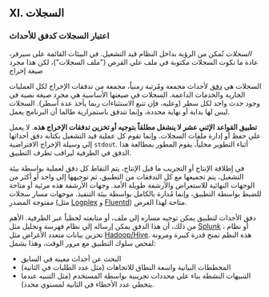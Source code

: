 ## XI. السجلات
### اعتبار السجلات كدفق للأحداث

*السجلات* تُمكن من الرؤية بداخل النظام قيد التشغيل. في البيئات القائمة على سيرفر، عادة ما تكوت السجلات مكتوبة في ملف علي القرص ("ملف السجلات")، لكن هذا مجرد صيغة إخراج

 السجلات هي [دفق](https://adam.herokuapp.com/past/2011/4/1/logs_are_streams_not_files/) لأحداث مجمعة ومُرتبة زمنياً، مجمعة من تدفقات الإخراج لكل العمليات الجارية والخدمات الداعمة. السجلات في صيغتها الأساسية هي  مجرد صيغة نصية في وجود حدث واحد لكل سطر (وعليه، فإن تتبع الاستثناءات ربما يأخذ عدة أسطر). السجلات ليس لها بداية أو نهاية محددة، وإنما تتدفق باستمرارية طالما أن البرنامج يعمل.
 
**تطبيق القواعد الإثني عشر لا ينشغل مطلقاً بتوجيه أو تخزين تدفقات الإخراج هذه**. لا يعمل علي حفظ أو إدارة ملفات السجلات. وإنما تقوم كل عملية قيد التشغيل بكتابة دفق أحداثها إلي وسيلة الإخراج الافتراضية `stdout`. أثناء التطوير محلياً، يقوم المطور بمطالعة هذا الدفق في الطرفية ليراقب تطرف التطبيق.

في إطلاقة الإنتاج أو التجريب ما قبل الإنتاج، يتم التقاط كل دفق لعملية بواسطة بيئة التشغيل، يتم تجميعها مع كل التدفقات من التطبيق، ثم توجيهها إلى واحد أو أكثر من الوجهات النهائية للاستعراض والأرشفة طويلة الأمد. وجهات الأرشفة هذه مرئية أو متاحة للضبط بواسطة التطبيق، وإنما مُدارة بالكامل بواسطة بيئة التنفيذ. موجهات مسار سجلات مفتوجة المصدر (مثل [Logplex](https://github.com/heroku/logplex) و [Fluentd](https://github.com/fluent/fluentd)) متاحة لهذا الغرض.

دفق الأحداث لتطبيق يمكن توجيه مساره إلي ملف، أو متابعته لحظياً عبر الطرفية. الأهم من ذلك، أن هذا الدفق يمكن إرساله إلي نظام فهرسة وتحليل مثل [Splunk](http://www.splunk.com/) ، أو نظام تخزين بيانات متعدد الأغراض مثل [Hadoop/Hive](http://hive.apache.org/). هذه النظم تمنح قدرة كبيرة ومرونة لفحص سلوك التطبيق مع مرور الوقت، وهذا يشمل:

* البحث عن أحداث معينة في السابق
* المخططات البيانية واسعة النطاق للاتجاهات (مثل عدد الطلبات في الثانية)
* التنبيهات النشطة بناء علي محددات تجريبية بواسطة المستخدم (مثل التنبيه عندما يتخطي عدد الأخطاء في الثانية لمستوي محدد).
